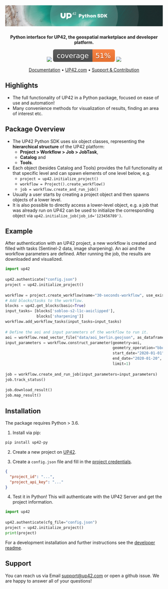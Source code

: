 <h1 align="center">
    <a href="https://github.com/up42/up42-py" title="up42-py">
    <img alt="" src="./docs/_assets/github-banner-3.jpg"> </a>
    <br>
</h1>

<p align="center">
    <strong>Python interface for UP42, the geospatial marketplace and developer platform.</strong>
</p>

<p align="center">
    <a href="https://pypi.org/project/up42-py/" title="up42-py on pypi"><img src="https://img.shields.io/pypi/v/up42-py"></a>
    <img src="./coverage.svg">
    <a href="https://twitter.com/UP42Official" title="UP42 on Twitter"><img src="https://img.shields.io/twitter/follow/UP42Official.svg?style=social"></a>
</p>

<p align="center">
  <a href="https://up42.github.io/up42-py/">Documentation</a> •
  <a href="http://www.up42.com">UP42.com</a> •
  <a href="#support">Support & Contribution</a>
</p>

## Highlights
- The full functionality of UP42 in a Python package, focused on ease of use and automation!
- Many convenience methods for visualization of results, finding an area of interest etc.
 

## Package Overview

- The UP42 Python SDK uses six object classes, representing the **hierarchical structure** of the UP42 platform:
    - **Project > Workflow > Job > JobTask**,
    - **Catalog** and
    - **Tools**.
- Each object (besides Catalog and Tools) provides the full functionality at that specific level and can spawn elements of one level below, e.g.
    - `project = up42.initialize_project()`
    - `workflow = Project().create_workflow()`
    - `job = workflow.create_and_run_job()`
- Usually a user starts by creating a project object and then spawns objects of a lower level.
- It is also possible to directly access a lower-level object, e.g. a job that was already run on UP42 can be used to initialize the corresponding object via `up42.initialize_job(job_id='123456789')`.


## Example

After authentication with an UP42 project, a new workflow is created and filled with tasks (Sentinel-2 data, image sharpening). 
An aoi and the workflow parameters are defined. After running the job, the results are downloaded and visualized.

```python
import up42

up42.authenticate("config.json")
project = up42.initialize_project()

workflow = project.create_workflow(name="30-seconds-workflow", use_existing=True)
# Add blocks/tasks to the workflow.
blocks = up42.get_blocks(basic=True)
input_tasks= [blocks['sobloo-s2-l1c-aoiclipped'], 
              blocks['sharpening']]
workflow.add_workflow_tasks(input_tasks=input_tasks)

# Define the aoi and input parameters of the workflow to run it.
aoi = workflow.read_vector_file("data/aoi_berlin.geojson", as_dataframe=True)
input_parameters = workflow.construct_parameter(geometry=aoi, 
                                                geometry_operation="bbox", 
                                                start_date="2020-01-01",
                                                end_date="2020-01-20",
                                                limit=1)

job = workflow.create_and_run_job(input_parameters=input_parameters)
job.track_status()

job.download_result()
job.map_result()
```


## Installation

The package requires Python > 3.6.

1. Install via pip:
```bash
pip install up42-py
```

2. Create a new project on [UP42](https://up42.com).

3. Create a `config.json` file and fill in the [project credentials](https://docs.up42.com/getting-started/first-api-request.html#run-your-first-job-via-the-api).
```json
{
  "project_id": "...",
  "project_api_key": "..."
}
```

4. Test it in Python! This will authenticate with the UP42 Server and get the project information.
```python
import up42

up42.authenticate(cfg_file="config.json")
project = up42.initialize_project()
print(project)
```

For a development installation and further instructions see the [developer readme](README-dev.md).


## Support

You can reach us via Email [support@up42.com](mailto:support@up42.com) or open a github issue. We are happy to answer all of your questions!

